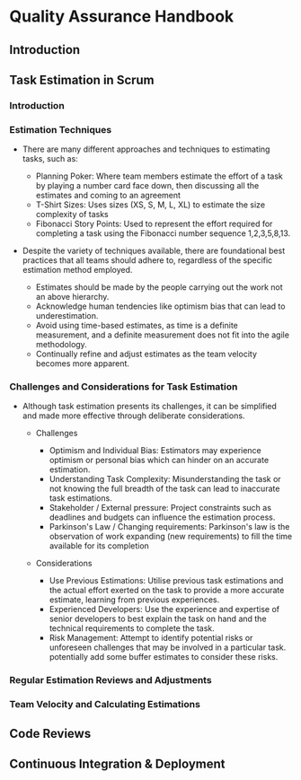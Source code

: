 # Quality Assurance Handbook

## Introduction

## Task Estimation in Scrum
  
### Introduction  

### Estimation Techniques

- There are many different approaches and techniques to estimating tasks, such as:

	 - Planning Poker: Where team members estimate the effort of a task by playing a number card face down, then discussing all the estimates and coming to an agreement
	- T-Shirt Sizes: Uses sizes (XS, S, M, L, XL) to estimate the size complexity of tasks
	 - Fibonacci Story Points: Used to represent the effort required for completing a task using the Fibonacci number sequence 1,2,3,5,8,13.

- Despite the variety of techniques available, there are foundational best practices that all teams should adhere to, regardless of the specific estimation method employed.

	- Estimates should be made by the people carrying out the work not an above hierarchy.
	- Acknowledge human tendencies like optimism bias that can lead to underestimation.
	- Avoid using time-based estimates, as time is a definite measurement, and a definite measurement does not fit into the agile methodology. 
	- Continually refine and adjust estimates as the team velocity becomes more apparent.

### Challenges and Considerations for Task Estimation

- Although task estimation presents its challenges, it can be simplified and made more effective through deliberate considerations.

	- Challenges

		- Optimism and Individual Bias: Estimators may experience optimism or personal bias which can hinder on an accurate estimation.
		- Understanding Task Complexity: Misunderstanding the task or not knowing the full breadth of the task can lead to inaccurate task estimations.
		- Stakeholder / External pressure: Project constraints such as deadlines and budgets can influence the estimation process.
		- Parkinson's Law / Changing requirements: Parkinson's law is the observation of work expanding (new requirements) to fill the time available for its completion 

	- Considerations 

		- Use Previous Estimations: Utilise previous task estimations and the actual effort exerted on the task to provide a more accurate estimate, learning from previous experiences.
		- Experienced Developers: Use the experience and expertise of senior developers to best explain the task on hand and the technical requirements to complete the task.
		- Risk Management: Attempt to identify potential risks or unforeseen challenges that may be involved in a particular task. potentially add some buffer estimates to consider these risks.


### Regular Estimation Reviews and Adjustments

### Team Velocity and Calculating Estimations

## Code Reviews

## Continuous Integration & Deployment
